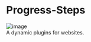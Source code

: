 # Progress-Steps
![image](https://user-images.githubusercontent.com/92387865/155808955-c4b4d8cc-7922-4c43-9aff-b7ef9ca3aa25.png)
<br>
   A dynamic plugins for websites.
   

